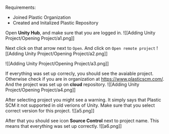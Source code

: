 Requirements:
- Joined Plastic Organization
- Created and Initalized Plastic Repository

Open **Unity Hub**, and make sure that you are logged in.
![[Adding Unity Project/Opening Project/a1.png]]

Next click on that arrow next to `Open`. And click on `Open remote project`
![[Adding Unity Project/Opening Project/a2.png]]

![[Adding Unity Project/Opening Project/a3.png]]

If everything was set up correcly, you should see the avaiable project.
Otherwise check if you are in organization at https://www.plasticscm.com/. And the project was set up on **cloud** repository.
![[Adding Unity Project/Opening Project/a4.png]]

After selecting project you might see a warning. It simply says that Plastic SCM it not supported in old verions of Unity. Make sure that you select correct version for this project.
![[a5.png]]

After that you should see icon **Source Control** next to project name.
This means that everything was set up correctly.
![[a6.png]]

